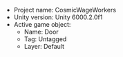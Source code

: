 <!-- UNITY CODE ASSIST INSTRUCTIONS START -->
- Project name: CosmicWageWorkers
- Unity version: Unity 6000.2.0f1
- Active game object:
  - Name: Door
  - Tag: Untagged
  - Layer: Default
<!-- UNITY CODE ASSIST INSTRUCTIONS END -->